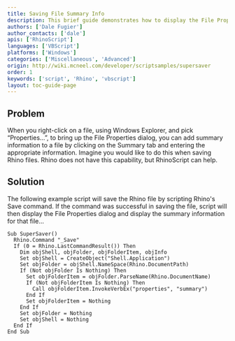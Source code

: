 ```yaml
---
title: Saving File Summary Info
description: This brief guide demonstrates how to display the File Properties dialog when saving Rhino files using RhinoScript.
authors: ['Dale Fugier']
author_contacts: ['dale']
apis: ['RhinoScript']
languages: ['VBScript']
platforms: ['Windows']
categories: ['Miscellaneous', 'Advanced']
origin: http://wiki.mcneel.com/developer/scriptsamples/supersaver
order: 1
keywords: ['script', 'Rhino', 'vbscript']
layout: toc-guide-page
---
```


 
## Problem

When you right-click on a file, using Windows Explorer, and pick “Properties...”, to bring up the File Properties dialog, you can add summary information to a file by clicking on the Summary tab and entering the appropriate information.  Imagine you would like to do this when saving Rhino files. Rhino does not have this capability, but RhinoScript can help.

## Solution

The following example script will save the Rhino file by scripting Rhino's Save command.  If the command was successful in saving the file, script will then display the File Properties dialog and display the summary information for that file...

```vbnet
Sub SuperSaver()
  Rhino.Command "_Save"
  If (0 = Rhino.LastCommandResult()) Then
    Dim objShell, objFolder, objFolderItem, objInfo
    Set objShell = CreateObject("Shell.Application")
    Set objFolder = objShell.NameSpace(Rhino.DocumentPath)
    If (Not objFolder Is Nothing) Then
      Set objFolderItem = objFolder.ParseName(Rhino.DocumentName)
      If (Not objFolderItem Is Nothing) Then
        Call objFolderItem.InvokeVerbEx("properties", "summary")
      End If
      Set objFolderItem = Nothing
    End If
    Set objFolder = Nothing
    Set objShell = Nothing
  End If
End Sub
```

